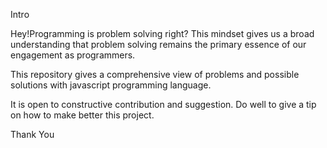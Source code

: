Intro

Hey!Programming is problem solving right? This mindset gives us a broad understanding that problem solving remains the primary essence of our engagement as programmers.

This repository gives a comprehensive view of problems and possible solutions with javascript programming language.

It is open to constructive contribution and suggestion. Do well to give a tip on how to make better this project.

Thank You
